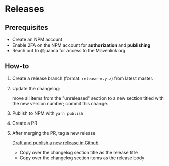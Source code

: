 # Releases

## Prerequisites

- Create an NPM account
- Enable 2FA on the NPM account for **authorization** and **publishing**
- Reach out to @juanca for access to the Mavenlink org

## How-to

1. Create a release branch (format: `release-x.y.z`) from latest master.

1. Update the changelog:

   move all items from the "unreleased" section to a new section titled with the new version number;
   commit this change.

3. Publish to NPM with `yarn publish`

4. Create a PR

5. After merging the PR, tag a new release

   [Draft and publish a new release in Github](https://help.github.com/articles/creating-releases/).
     - Copy over the changelog section title as the release title
     - Copy over the changelog section items as the release body

